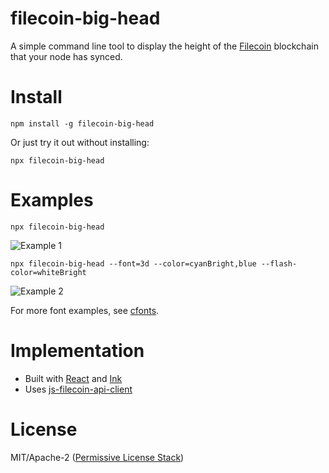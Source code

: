 filecoin-big-head
=================

A simple command line tool to display the height of the
[Filecoin](https://filecoin.io/) blockchain that your node has synced.

# Install

```
npm install -g filecoin-big-head
```

Or just try it out without installing:

```
npx filecoin-big-head
```

# Examples

```
npx filecoin-big-head
```
![Example 1](filecoin-big-head-1.gif)

```
npx filecoin-big-head --font=3d --color=cyanBright,blue --flash-color=whiteBright
```

![Example 2](filecoin-big-head-2.gif)

For more font examples, see [cfonts](https://github.com/dominikwilkowski/cfonts).

# Implementation

* Built with [React](https://reactjs.org/) and [Ink](https://github.com/vadimdemedes/ink)
* Uses [js-filecoin-api-client](https://github.com/filecoin-project/js-filecoin-api-client)

# License

MIT/Apache-2 ([Permissive License Stack](https://protocol.ai/blog/announcing-the-permissive-license-stack/))
